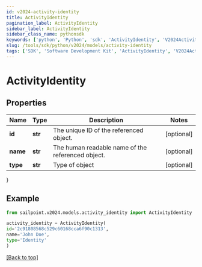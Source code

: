 ```yaml
---
id: v2024-activity-identity
title: ActivityIdentity
pagination_label: ActivityIdentity
sidebar_label: ActivityIdentity
sidebar_class_name: pythonsdk
keywords: ['python', 'Python', 'sdk', 'ActivityIdentity', 'V2024ActivityIdentity'] 
slug: /tools/sdk/python/v2024/models/activity-identity
tags: ['SDK', 'Software Development Kit', 'ActivityIdentity', 'V2024ActivityIdentity']
---
```


# ActivityIdentity


## Properties

Name | Type | Description | Notes
------------ | ------------- | ------------- | -------------
**id** | **str** | The unique ID of the referenced object. | [optional] 
**name** | **str** | The human readable name of the referenced object. | [optional] 
**type** | **str** | Type of object | [optional] 
}

## Example

```python
from sailpoint.v2024.models.activity_identity import ActivityIdentity

activity_identity = ActivityIdentity(
id='2c91808568c529c60168cca6f90c1313',
name='John Doe',
type='Identity'
)

```
[[Back to top]](#) 

